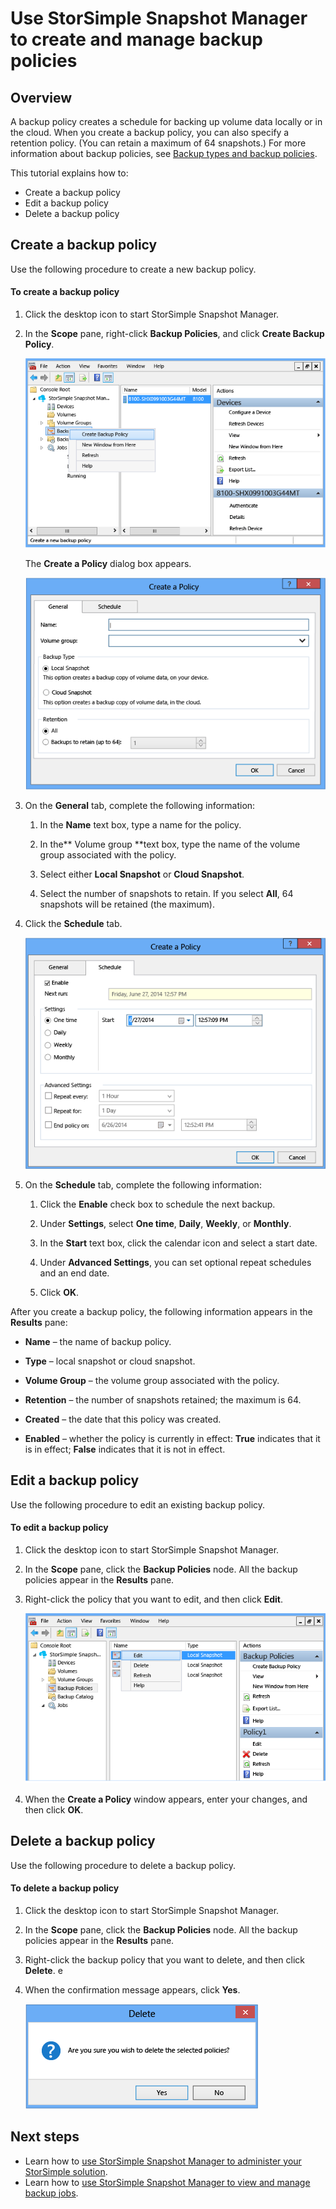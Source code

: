 <properties 
   pageTitle="StorSimple Snapshot Manager backup policies | Microsoft Azure"
   description="Describes how to use the StorSimple Snapshot Manager MMC snap-in to create and manage the backup policies that control scheduled backups."
   services="storsimple"
   documentationCenter="NA"
   authors="SharS"
   manager="carolz"
   editor="" />
<tags 
   ms.service="storsimple"
   ms.devlang="NA"
   ms.topic="article"
   ms.tgt_pltfrm="NA"
   ms.workload="TBD"
   ms.date="09/15/2015"
   ms.author="v-sharos" />

# Use StorSimple Snapshot Manager to create and manage backup policies

## Overview

A backup policy creates a schedule for backing up volume data locally or in the cloud. When you create a backup policy, you can also specify a retention policy. (You can retain a maximum of 64 snapshots.) For more information about backup policies, see [Backup types and backup policies](storsimple-what-is-snapshot-manager.md#backup-types-and-backup-policies).

This tutorial explains how to:

- Create a backup policy 
- Edit a backup policy 
- Delete a backup policy 

## Create a backup policy

Use the following procedure to create a new backup policy.

#### To create a backup policy

1. Click the desktop icon to start StorSimple Snapshot Manager.

2. In the **Scope** pane, right-click **Backup Policies**, and click **Create Backup Policy**.

    ![Create a backup policy](./media/storsimple-snapshot-manager-manage-backup-policies/HCS_SSM_Create_BU_policy.png)

    The **Create a Policy** dialog box appears. 

    ![Create a Policy - General tab](./media/storsimple-snapshot-manager-manage-backup-policies/HCS_SSM_Create_policy_general.png)

3. On the **General** tab, complete the following information:

   1. In the **Name** text box, type a name for the policy.

   2. In the** Volume group **text box, type the name of the volume group associated with the policy.

   3. Select either **Local Snapshot** or **Cloud Snapshot**.

   4. Select the number of snapshots to retain. If you select **All**, 64 snapshots will be retained (the maximum). 

4. Click the **Schedule** tab.

    ![Create a Policy - Schedule tab](./media/storsimple-snapshot-manager-manage-backup-policies/HCS_SSM_Create_policy_schedule.png)

5. On the **Schedule** tab, complete the following information: 

   1. Click the **Enable** check box to schedule the next backup.

   2. Under **Settings**, select **One time**, **Daily**, **Weekly**, or **Monthly**. 

   3. In the **Start** text box, click the calendar icon and select a start date.

   4. Under **Advanced Settings**, you can set optional repeat schedules and an end date.

   5. Click **OK**.

After you create a backup policy, the following information appears in the **Results** pane:

- **Name** – the name of backup policy.

- **Type** – local snapshot or cloud snapshot.

- **Volume Group** – the volume group associated with the policy.

- **Retention** – the number of snapshots retained; the maximum is 64.

- **Created** – the date that this policy was created.

- **Enabled** – whether the policy is currently in effect: **True** indicates that it is in effect; **False** indicates that it is not in effect. 

## Edit a backup policy

Use the following procedure to edit an existing backup policy.

#### To edit a backup policy

1. Click the desktop icon to start StorSimple Snapshot Manager. 

2. In the **Scope** pane, click the **Backup Policies** node. All the backup policies appear in the **Results** pane. 

3. Right-click the policy that you want to edit, and then click **Edit**. 

    ![Edit a backup policy](./media/storsimple-snapshot-manager-manage-backup-policies/HCS_SSM_Edit_BU_policy.png) 

4. When the **Create a Policy** window appears, enter your changes, and then click **OK**. 

## Delete a backup policy

Use the following procedure to delete a backup policy.

#### To delete a backup policy

1. Click the desktop icon to start StorSimple Snapshot Manager. 

2. In the **Scope** pane, click the **Backup Policies** node. All the backup policies appear in the **Results** pane. 

3. Right-click the backup policy that you want to delete, and then click **Delete**. 
e
4. When the confirmation message appears, click **Yes**.

    ![Delete backup policy confirmation](./media/storsimple-snapshot-manager-manage-backup-policies/HCS_SSM_Delete_BU_policy.png)

## Next steps

- Learn how to [use StorSimple Snapshot Manager to administer your StorSimple solution](storsimple-snapshot-manager-admin.md).
- Learn how to [use StorSimple Snapshot Manager to view and manage backup jobs](storsimple-snapshot-manager-manage-backup-jobs.md).